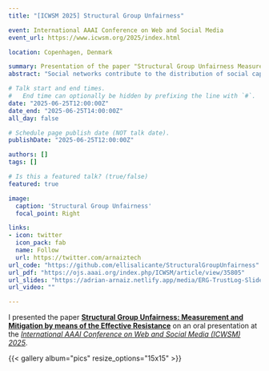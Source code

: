 ```yaml
---
title: "[ICWSM 2025] Structural Group Unfairness"

event: International AAAI Conference on Web and Social Media
event_url: https://www.icwsm.org/2025/index.html

location: Copenhagen, Denmark

summary: Presentation of the paper "Structural Group Unfairness Measurement and Mitigation by means of the Effective Resistance" at the International AAAI Conference on Web and Social Media (ICWSM) 2025.
abstract: "Social networks contribute to the distribution of social capital, defined as the relationships, norms of trust and reciprocity within a community or society that facilitate cooperation and collective action. Therefore, better positioned members in a social network benefit from faster access to diverse information and higher influence on information dissemination. A variety of methods have been proposed in the literature to measure social capital at an individual level. However, there is a lack of methods to quantify social capital at a group level, which is particularly important when the groups are defined on the grounds of protected attributes. To fill this gap, we propose to measure the social capital of a group of nodes by means of the effective resistance and emphasize the importance of considering the entire network topology. Grounded in spectral graph theory, we introduce three effective resistance-based measures of group social capital, namely group isolation, group diameter and group control, where the groups are defined according to the value of a protected attribute. We denote the social capital disparity among different groups in a network as structural group unfairness, and propose to mitigate it by means of a budgeted edge augmentation heuristic that systematically increases the social capital of the most disadvantaged group. In experiments on real-world networks, we uncover significant levels of structural group unfairness when using gender as the protected attribute, with females being the most disadvantaged group in comparison to males. We also illustrate how our proposed edge augmentation approach is able to not only effectively mitigate the structural group unfairness but also increase the social capital of all groups in the network."

# Talk start and end times.
#   End time can optionally be hidden by prefixing the line with `#`.
date: "2025-06-25T12:00:00Z"
date_end: "2025-06-25T14:00:00Z"
all_day: false

# Schedule page publish date (NOT talk date).
publishDate: "2025-06-25T12:00:00Z"

authors: []
tags: []

# Is this a featured talk? (true/false)
featured: true

image:
  caption: 'Structural Group Unfairness'
  focal_point: Right

links:
- icon: twitter
  icon_pack: fab
  name: Follow
  url: https://twitter.com/arnaiztech
url_code: "https://github.com/ellisalicante/StructuralGroupUnfairness"
url_pdf: "https://ojs.aaai.org/index.php/ICWSM/article/view/35805"
url_slides: "https://adrian-arnaiz.netlify.app/media/ERG-TrustLog-Slides.pdf"
url_video: ""

---
```


I presented the paper **[Structural Group Unfairness: Measurement and Mitigation by means of the Effective Resistance](https://ojs.aaai.org/index.php/ICWSM/article/view/35805)** on an oral presentation at the *[International AAAI Conference on Web and Social Media (ICWSM) 2025](https://www.icwsm.org/2025/index.html)*.

{{< gallery album="pics" resize_options="15x15" >}}